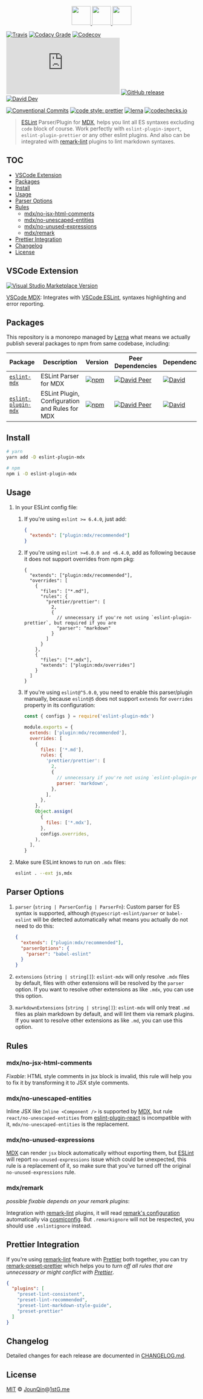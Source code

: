 <p align="center">
  <a href="https://eslint.org">
    <img src="https://eslint.org/assets/img/logo.svg" height="50">
  </a>
  <a href="#readme">
    <img src="https://rx-ts.github.io/assets/heart.svg" height="50">
  </a>
  <a href="https://github.com/mdx-js/mdx">
    <img src="https://mdx-logo.now.sh"  height="50">
  </a>
</p>

[![Travis](https://img.shields.io/travis/com/mdx-js/eslint-mdx.svg)](https://travis-ci.com/mdx-js/eslint-mdx)
[![Codacy Grade](https://img.shields.io/codacy/grade/4ea8225261c04837995a858676caae4b)](https://www.codacy.com/app/JounQin/eslint-mdx)
[![Codecov](https://img.shields.io/codecov/c/gh/mdx-js/eslint-mdx)](https://codecov.io/gh/mdx-js/eslint-mdx)
[![type-coverage](https://img.shields.io/badge/dynamic/json.svg?label=type-coverage&prefix=%E2%89%A5&suffix=%&query=$.typeCoverage.atLeast&uri=https%3A%2F%2Fraw.githubusercontent.com%2Frx-ts%2Feslint-mdx%2Fmaster%2Fpackage.json)](https://github.com/plantain-00/type-coverage)
[![GitHub release](https://img.shields.io/github/release/mdx-js/eslint-mdx)](https://github.com/mdx-js/eslint-mdx/releases)
[![David Dev](https://img.shields.io/david/dev/mdx-js/eslint-mdx.svg)](https://david-dm.org/mdx-js/eslint-mdx?type=dev)

[![Conventional Commits](https://img.shields.io/badge/conventional%20commits-1.0.0-yellow.svg)](https://conventionalcommits.org)
[![code style: prettier](https://img.shields.io/badge/code_style-prettier-ff69b4.svg)](https://github.com/prettier/prettier)
[![lerna](https://img.shields.io/badge/maintained%20with-lerna-cc00ff.svg)](https://lerna.js.org)
[![codechecks.io](https://raw.githubusercontent.com/codechecks/docs/master/images/badges/badge-default.svg?sanitize=true)](https://codechecks.io)

> [ESLint][] Parser/Plugin for [MDX][], helps you lint all ES syntaxes excluding `code` block of course.
> Work perfectly with `eslint-plugin-import`, `eslint-plugin-prettier` or any other eslint plugins.
> And also can be integrated with [remark-lint][] plugins to lint markdown syntaxes.

## TOC <!-- omit in toc -->

- [VSCode Extension](#vscode-extension)
- [Packages](#packages)
- [Install](#install)
- [Usage](#usage)
- [Parser Options](#parser-options)
- [Rules](#rules)
  - [mdx/no-jsx-html-comments](#mdxno-jsx-html-comments)
  - [mdx/no-unescaped-entities](#mdxno-unescaped-entities)
  - [mdx/no-unused-expressions](#mdxno-unused-expressions)
  - [mdx/remark](#mdxremark)
- [Prettier Integration](#prettier-integration)
- [Changelog](#changelog)
- [License](#license)

## VSCode Extension

[![Visual Studio Marketplace Version](https://img.shields.io/visual-studio-marketplace/v/JounQin.vscode-mdx)](https://marketplace.visualstudio.com/items?itemName=JounQin.vscode-mdx)

[VSCode MDX][]\: Integrates with [VSCode ESLint][], syntaxes highlighting and error reporting.

## Packages

This repository is a monorepo managed by [Lerna][] what means we actually publish several packages to npm from same codebase, including:

| Package                                            | Description                                    | Version                                                                                                       | Peer Dependencies                                                                                                                                                                          | Dependencies                                                                                                                                                           |
| -------------------------------------------------- | ---------------------------------------------- | ------------------------------------------------------------------------------------------------------------- | ------------------------------------------------------------------------------------------------------------------------------------------------------------------------------------------ | ---------------------------------------------------------------------------------------------------------------------------------------------------------------------- |
| [`eslint-mdx`](/packages/eslint-mdx)               | ESLint Parser for MDX                          | [![npm](https://img.shields.io/npm/v/eslint-mdx.svg)](https://www.npmjs.com/package/eslint-mdx)               | [![David Peer](https://img.shields.io/david/peer/mdx-js/eslint-mdx.svg?path=packages/eslint-mdx)](https://david-dm.org/mdx-js/eslint-mdx?path=packages/eslint-mdx&type=peer)               | [![David](https://img.shields.io/david/mdx-js/eslint-mdx.svg?path=packages/eslint-mdx)](https://david-dm.org/mdx-js/eslint-mdx?path=packages/eslint-mdx)               |
| [`eslint-plugin-mdx`](/packages/eslint-plugin-mdx) | ESLint Plugin, Configuration and Rules for MDX | [![npm](https://img.shields.io/npm/v/eslint-plugin-mdx.svg)](https://www.npmjs.com/package/eslint-plugin-mdx) | [![David Peer](https://img.shields.io/david/peer/mdx-js/eslint-mdx.svg?path=packages/eslint-plugin-mdx)](https://david-dm.org/mdx-js/eslint-mdx?path=packages/eslint-plugin-mdx&type=peer) | [![David](https://img.shields.io/david/mdx-js/eslint-mdx.svg?path=packages/eslint-plugin-mdx)](https://david-dm.org/mdx-js/eslint-mdx?path=packages/eslint-plugin-mdx) |

## Install

```sh
# yarn
yarn add -D eslint-plugin-mdx

# npm
npm i -D eslint-plugin-mdx
```

## Usage

1. In your ESLint config file:

   1. If you're using `eslint >= 6.4.0`, just add:

      ```json
      {
        "extends": ["plugin:mdx/recommended"]
      }
      ```

   2. If you're using `eslint >=6.0.0 and <6.4.0`, add as following because it does not support overrides from npm pkg:

      ```jsonc
      {
        "extends": ["plugin:mdx/recommended"],
        "overrides": [
          {
            "files": ["*.md"],
            "rules": {
              "prettier/prettier": [
                2,
                {
                  // unnecessary if you're not using `eslint-plugin-prettier`, but required if you are
                  "parser": "markdown"
                }
              ]
            }
          },
          {
            "files": ["*.mdx"],
            "extends": ["plugin:mdx/overrides"]
          }
        ]
      }
      ```

   3. If you're using `eslint@^5.0.0`, you need to enable this parser/plugin manually, because `eslint@5` does not support `extends` for `overrides` property in its configuration:

      ```js
      const { configs } = require('eslint-plugin-mdx')

      module.exports = {
        extends: ['plugin:mdx/recommended'],
        overrides: [
          {
            files: ['*.md'],
            rules: {
              'prettier/prettier': [
                2,
                {
                  // unnecessary if you're not using `eslint-plugin-prettier`, but required if you are
                  parser: 'markdown',
                },
              ],
            },
          },
          Object.assign(
            {
              files: ['*.mdx'],
            },
            configs.overrides,
          ),
        ],
      }
      ```

2. Make sure ESLint knows to run on `.mdx` files:

   ```sh
   eslint . --ext js,mdx
   ```

## Parser Options

1. `parser` (`string | ParserConfig | ParserFn`): Custom parser for ES syntax is supported, although `@typescript-eslint/parser` or `babel-eslint` will be detected automatically what means you actually do not need to do this:

   ```json
   {
     "extends": ["plugin:mdx/recommended"],
     "parserOptions": {
       "parser": "babel-eslint"
     }
   }
   ```

2. `extensions` (`string | string[]`): `eslint-mdx` will only resolve `.mdx` files by default, files with other extensions will be resolved by the `parser` option. If you want to resolve other extensions as like `.mdx`, you can use this option.

3. `markdownExtensions` (`string | string[]`): `eslint-mdx` will only treat `.md` files as plain markdown by default, and will lint them via remark plugins. If you want to resolve other extensions as like `.md`, you can use this option.

## Rules

### mdx/no-jsx-html-comments

_Fixable_: HTML style comments in jsx block is invalid, this rule will help you to fix it by transforming it to JSX style comments.

### mdx/no-unescaped-entities

Inline JSX like `Inline <Component />` is supported by [MDX][], but rule `react/no-unescaped-entities` from [eslint-plugin-react][] is incompatible with it, `mdx/no-unescaped-entities` is the replacement.

### mdx/no-unused-expressions

[MDX][] can render `jsx` block automatically without exporting them, but [ESLint][] will report `no-unused-expressions` issue which could be unexpected, this rule is a replacement of it, so make sure that you've turned off the original `no-unused-expressions` rule.

### mdx/remark

_possible fixable depends on your remark plugins_:

Integration with [remark-lint][] plugins, it will read [remark's configuration](https://github.com/remarkjs/remark/tree/master/packages/remark-cli#remark-cli) automatically via [cosmiconfig][]. But `.remarkignore` will not be respected, you should use `.eslintignore` instead.

## Prettier Integration

If you're using [remark-lint][] feature with [Prettier][] both together, you can try [remark-preset-prettier][] which helps you to _turn off all rules that are unnecessary or might conflict with [Prettier][]_.

```json
{
  "plugins": [
    "preset-lint-consistent",
    "preset-lint-recommended",
    "preset-lint-markdown-style-guide",
    "preset-prettier"
  ]
}
```

## Changelog

Detailed changes for each release are documented in [CHANGELOG.md](./CHANGELOG.md).

## License

[MIT][] © [JounQin][]@[1stG.me][]

[1stg.me]: https://www.1stg.me
[cosmiconfig]: https://github.com/davidtheclark/cosmiconfig
[eslint]: https://eslint.org
[eslint-plugin-react]: https://github.com/yannickcr/eslint-plugin-react
[jounqin]: https://GitHub.com/JounQin
[lerna]: https://github.com/lerna/lerna
[mdx]: https://github.com/mdx-js/mdx
[mit]: http://opensource.org/licenses/MIT
[prettier]: https://prettier.io
[remark-lint]: https://github.com/remarkjs/remark-lint
[remark-preset-prettier]: https://github.com/JounQin/remark-preset-prettier
[vscode eslint]: https://marketplace.visualstudio.com/items?itemName=dbaeumer.vscode-eslint
[vscode mdx]: https://github.com/mdx-js/vscode-mdx
